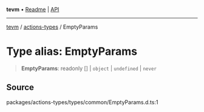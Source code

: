**tevm** • [Readme](../../README.md) \| [API](../../modules.md)

***

[tevm](../../README.md) / [actions-types](../README.md) / EmptyParams

# Type alias: EmptyParams

> **EmptyParams**: readonly [] \| `object` \| `undefined` \| `never`

## Source

packages/actions-types/types/common/EmptyParams.d.ts:1
